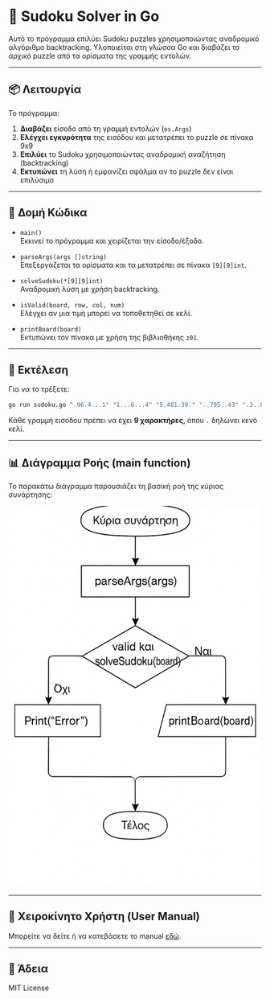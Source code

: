 
# 🧩 Sudoku Solver in Go

Αυτό το πρόγραμμα επιλύει Sudoku puzzles χρησιμοποιώντας αναδρομικό αλγόριθμο backtracking. Υλοποιείται στη γλώσσα Go και διαβάζει το αρχικό puzzle από τα ορίσματα της γραμμής εντολών.

---

## 📦 Λειτουργία

Το πρόγραμμα:

1. **Διαβάζει** είσοδο από τη γραμμή εντολών (`os.Args`)
2. **Ελέγχει εγκυρότητα** της εισόδου και μετατρέπει το puzzle σε πίνακα 9x9
3. **Επιλύει** το Sudoku χρησιμοποιώντας αναδρομική αναζήτηση (backtracking)
4. **Εκτυπώνει** τη λύση ή εμφανίζει σφάλμα αν το puzzle δεν είναι επιλύσιμο

---

## 📐 Δομή Κώδικα

- `main()`  
  Εκκινεί το πρόγραμμα και χειρίζεται την είσοδο/έξοδο.

- `parseArgs(args []string)`  
  Επεξεργάζεται τα ορίσματα και τα μετατρέπει σε πίνακα `[9][9]int`.

- `solveSudoku(*[9][9]int)`  
  Αναδρομική λύση με χρήση backtracking.

- `isValid(board, row, col, num)`  
  Ελέγχει αν μια τιμή μπορεί να τοποθετηθεί σε κελί.

- `printBoard(board)`  
  Εκτυπώνει τον πίνακα με χρήση της βιβλιοθήκης `z01`.

---

## 🔧 Εκτέλεση

Για να το τρέξετε:

```bash
go run sudoku.go ".96.4...1" "1...6...4" "5.481.39." "..795..43" ".3..8...." "4.5.23.18" ".1.63..59" ".59.7.83." "..359...7"
```

Κάθε γραμμή εισόδου πρέπει να έχει **9 χαρακτήρες**, όπου `.` δηλώνει κενό κελί.

---

## 📊 Διάγραμμα Ροής (main function)

Το παρακάτω διάγραμμα παρουσιάζει τη βασική ροή της κύριας συνάρτησης:

![Sudoku Flowchart](./sudoku-diagram.png)

---

## 📄 Χειροκίνητο Χρήστη (User Manual)

Μπορείτε να δείτε ή να κατεβάσετε το manual [εδώ](./Sudoku_Manual.pdf).

---

## 📜 Άδεια

MIT License
